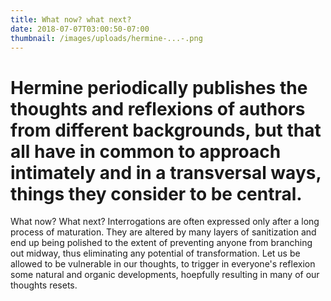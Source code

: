 ```yaml
---
title: What now? what next?
date: 2018-07-07T03:00:50-07:00
thumbnail: /images/uploads/hermine-...-.png
---
```

# Hermine periodically publishes the thoughts and reflexions of authors from different backgrounds, but that all have in common to approach intimately and in a transversal ways, things they consider to be central. 

What now? What next? Interrogations are often expressed only after a long process of maturation. They are altered by many layers of sanitization and end up being polished to the extent of preventing anyone from branching out midway, thus eliminating any potential of transformation. Let us be allowed to be vulnerable in our thoughts, to trigger in everyone's reflexion some natural and organic developments, hoepfully resulting in many of our thoughts resets.